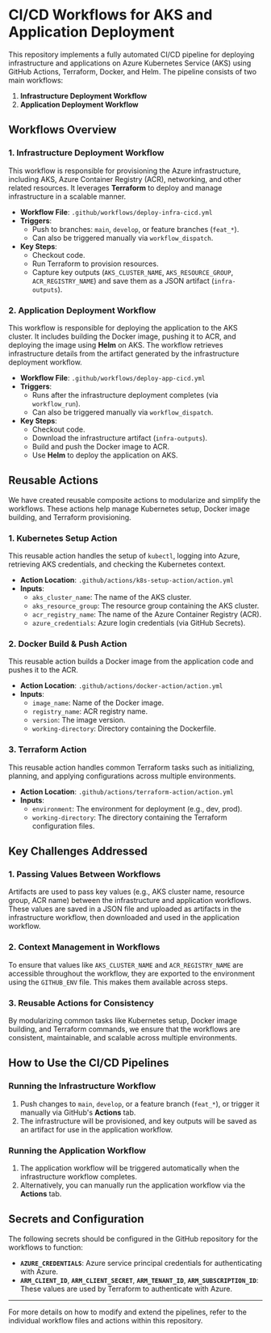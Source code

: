 
# CI/CD Workflows for AKS and Application Deployment

This repository implements a fully automated CI/CD pipeline for deploying infrastructure and applications on Azure Kubernetes Service (AKS) using GitHub Actions, Terraform, Docker, and Helm. The pipeline consists of two main workflows:

1. **Infrastructure Deployment Workflow**
2. **Application Deployment Workflow**

## Workflows Overview

### 1. **Infrastructure Deployment Workflow**

This workflow is responsible for provisioning the Azure infrastructure, including AKS, Azure Container Registry (ACR), networking, and other related resources. It leverages **Terraform** to deploy and manage infrastructure in a scalable manner.

- **Workflow File**: `.github/workflows/deploy-infra-cicd.yml`
- **Triggers**: 
  - Push to branches: `main`, `develop`, or feature branches (`feat_*`).
  - Can also be triggered manually via `workflow_dispatch`.
- **Key Steps**:
  - Checkout code.
  - Run Terraform to provision resources.
  - Capture key outputs (`AKS_CLUSTER_NAME`, `AKS_RESOURCE_GROUP`, `ACR_REGISTRY_NAME`) and save them as a JSON artifact (`infra-outputs`).

### 2. **Application Deployment Workflow**

This workflow is responsible for deploying the application to the AKS cluster. It includes building the Docker image, pushing it to ACR, and deploying the image using **Helm** on AKS. The workflow retrieves infrastructure details from the artifact generated by the infrastructure deployment workflow.

- **Workflow File**: `.github/workflows/deploy-app-cicd.yml`
- **Triggers**:
  - Runs after the infrastructure deployment completes (via `workflow_run`).
  - Can also be triggered manually via `workflow_dispatch`.
- **Key Steps**:
  - Checkout code.
  - Download the infrastructure artifact (`infra-outputs`).
  - Build and push the Docker image to ACR.
  - Use **Helm** to deploy the application on AKS.

## Reusable Actions

We have created reusable composite actions to modularize and simplify the workflows. These actions help manage Kubernetes setup, Docker image building, and Terraform provisioning.

### 1. **Kubernetes Setup Action**

This reusable action handles the setup of `kubectl`, logging into Azure, retrieving AKS credentials, and checking the Kubernetes context.

- **Action Location**: `.github/actions/k8s-setup-action/action.yml`
- **Inputs**:
  - `aks_cluster_name`: The name of the AKS cluster.
  - `aks_resource_group`: The resource group containing the AKS cluster.
  - `acr_registry_name`: The name of the Azure Container Registry (ACR).
  - `azure_credentials`: Azure login credentials (via GitHub Secrets).

### 2. **Docker Build & Push Action**

This reusable action builds a Docker image from the application code and pushes it to the ACR.

- **Action Location**: `.github/actions/docker-action/action.yml`
- **Inputs**:
  - `image_name`: Name of the Docker image.
  - `registry_name`: ACR registry name.
  - `version`: The image version.
  - `working-directory`: Directory containing the Dockerfile.

### 3. **Terraform Action**

This reusable action handles common Terraform tasks such as initializing, planning, and applying configurations across multiple environments.

- **Action Location**: `.github/actions/terraform-action/action.yml`
- **Inputs**:
  - `environment`: The environment for deployment (e.g., dev, prod).
  - `working-directory`: The directory containing the Terraform configuration files.

## Key Challenges Addressed

### 1. **Passing Values Between Workflows**
Artifacts are used to pass key values (e.g., AKS cluster name, resource group, ACR name) between the infrastructure and application workflows. These values are saved in a JSON file and uploaded as artifacts in the infrastructure workflow, then downloaded and used in the application workflow.

### 2. **Context Management in Workflows**
To ensure that values like `AKS_CLUSTER_NAME` and `ACR_REGISTRY_NAME` are accessible throughout the workflow, they are exported to the environment using the `GITHUB_ENV` file. This makes them available across steps.

### 3. **Reusable Actions for Consistency**
By modularizing common tasks like Kubernetes setup, Docker image building, and Terraform commands, we ensure that the workflows are consistent, maintainable, and scalable across multiple environments.

## How to Use the CI/CD Pipelines

### Running the Infrastructure Workflow

1. Push changes to `main`, `develop`, or a feature branch (`feat_*`), or trigger it manually via GitHub's **Actions** tab.
2. The infrastructure will be provisioned, and key outputs will be saved as an artifact for use in the application workflow.

### Running the Application Workflow

1. The application workflow will be triggered automatically when the infrastructure workflow completes.
2. Alternatively, you can manually run the application workflow via the **Actions** tab.

## Secrets and Configuration

The following secrets should be configured in the GitHub repository for the workflows to function:

- **`AZURE_CREDENTIALS`**: Azure service principal credentials for authenticating with Azure.
- **`ARM_CLIENT_ID`**, **`ARM_CLIENT_SECRET`**, **`ARM_TENANT_ID`**, **`ARM_SUBSCRIPTION_ID`**: These values are used by Terraform to authenticate with Azure.

---

For more details on how to modify and extend the pipelines, refer to the individual workflow files and actions within this repository.

